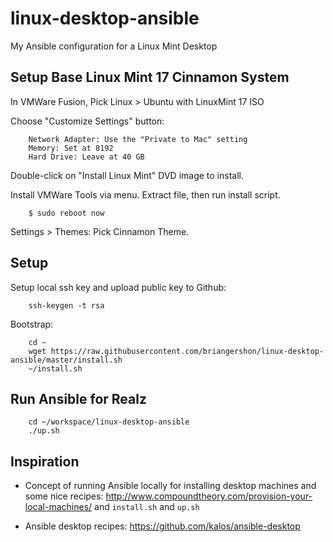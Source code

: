 # linux-desktop-ansible

My Ansible configuration for a Linux Mint Desktop

## Setup Base Linux Mint 17 Cinnamon System

In VMWare Fusion, Pick Linux > Ubuntu with LinuxMint 17 ISO

Choose "Customize Settings" button:

        Network Adapter: Use the "Private to Mac" setting
        Memory: Set at 8192
        Hard Drive: Leave at 40 GB

Double-click on "Install Linux Mint" DVD image to install.

Install VMWare Tools via menu.  Extract file, then run install script.

        $ sudo reboot now

Settings > Themes: Pick Cinnamon Theme.

## Setup

Setup local ssh key and upload public key to Github:

        ssh-keygen -t rsa

Bootstrap:

        cd ~
        wget https://raw.githubusercontent.com/briangershon/linux-desktop-ansible/master/install.sh
        ~/install.sh

## Run Ansible for Realz

        cd ~/workspace/linux-desktop-ansible
        ./up.sh

## Inspiration

* Concept of running Ansible locally for installing desktop machines and some nice recipes: <http://www.compoundtheory.com/provision-your-local-machines/> and `install.sh` and `up.sh`

* Ansible desktop recipes: <https://github.com/kalos/ansible-desktop>

